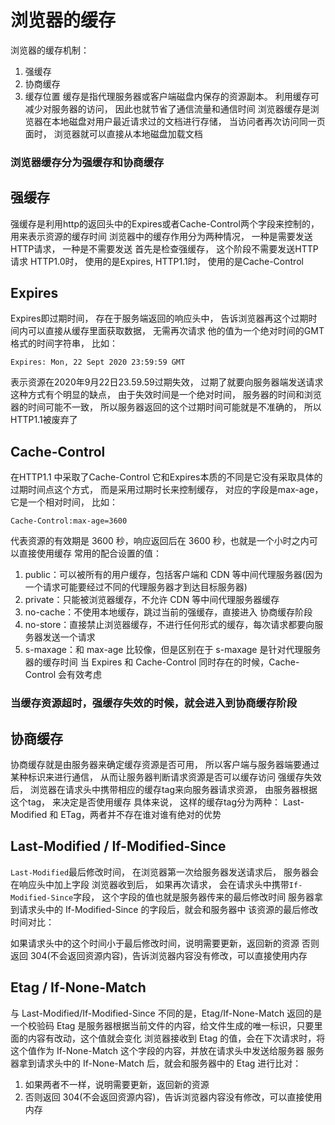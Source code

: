 # 浏览器的缓存
浏览器的缓存机制：
1. 强缓存
2. 协商缓存
3. 缓存位置
缓存是指代理服务器或客户端磁盘内保存的资源副本。 利用缓存可减少对服务器的访问， 因此也就节省了通信流量和通信时间
浏览器缓存是浏览器在本地磁盘对用户最近请求过的文档进行存储， 当访问者再次访问同一页面时， 浏览器就可以直接从本地磁盘加载文档
### 浏览器缓存分为强缓存和协商缓存
## 强缓存
强缓存是利用http的返回头中的Expires或者Cache-Control两个字段来控制的， 用来表示资源的缓存时间
浏览器中的缓存作用分为两种情况， 一种是需要发送HTTP请求， 一种是不需要发送
首先是检查强缓存， 这个阶段不需要发送HTTP请求
HTTP1.0时， 使用的是Expires, HTTP1.1时， 使用的是Cache-Control
## Expires
Expires即过期时间， 存在于服务端返回的响应头中， 告诉浏览器再这个过期时间内可以直接从缓存里面获取数据， 无需再次请求
他的值为一个绝对时间的GMT格式的时间字符串， 比如：
```
Expires: Mon, 22 Sept 2020 23:59:59 GMT
```
表示资源在2020年9月22日23.59.59过期失效， 过期了就要向服务器端发送请求
这种方式有个明显的缺点， 由于失效时间是一个绝对时间， 服务器的时间和浏览器的时间可能不一致， 所以服务器返回的这个过期时间可能就是不准确的， 所以HTTP1.1被废弃了
## Cache-Control
在HTTP1.1 中采取了Cache-Control
它和Expires本质的不同是它没有采取具体的过期时间点这个方式， 而是采用过期时长来控制缓存， 对应的字段是max-age， 它是一个相对时间， 比如：
```
Cache-Control:max-age=3600
```
代表资源的有效期是 3600 秒，响应返回后在 3600 秒，也就是一个小时之内可以直接使用缓存
常用的配合设置的值：

1. public：可以被所有的用户缓存，包括客户端和 CDN 等中间代理服务器(因为一个请求可能要经过不同的代理服务器才到达目标服务器)
2. private：只能被浏览器缓存，不允许 CDN 等中间代理服务器缓存
3. no-cache：不使用本地缓存，跳过当前的强缓存，直接进入 协商缓存阶段
4. no-store：直接禁止浏览器缓存，不进行任何形式的缓存，每次请求都要向服务器发送一个请求
5. s-maxage：和 max-age 比较像，但是区别在于 s-maxage 是针对代理服务器的缓存时间
当 Expires 和 Cache-Control 同时存在的时候，Cache-Control 会有效考虑
### 当缓存资源超时，强缓存失效的时候，就会进入到协商缓存阶段
## 协商缓存
协商缓存就是由服务器来确定缓存资源是否可用， 所以客户端与服务器端要通过某种标识来进行通信， 从而让服务器判断请求资源是否可以缓存访问
强缓存失效后， 浏览器在请求头中携带相应的缓存tag来向服务器请求资源， 由服务器根据这个tag， 来决定是否使用缓存
具体来说， 这样的缓存tag分为两种： Last-Modified 和 ETag，两者并不存在谁对谁有绝对的优势
## Last-Modified / If-Modified-Since
`Last-Modified`最后修改时间， 在浏览器第一次给服务器发送请求后， 服务器会在响应头中加上字段
浏览器收到后， 如果再次请求， 会在请求头中携带`If-Modified-Since`字段， 这个字段的值也就是服务器传来的最后修改时间
服务器拿到请求头中的 If-Modified-Since 的字段后，就会和服务器中 该资源的最后修改时间对比：

如果请求头中的这个时间小于最后修改时间，说明需要更新，返回新的资源
否则返回 304(不会返回资源内容)，告诉浏览器内容没有修改，可以直接使用内存
## Etag / If-None-Match
与 Last-Modified/If-Modified-Since 不同的是，Etag/If-None-Match 返回的是一个校验码
Etag 是服务器根据当前文件的内容，给文件生成的唯一标识，只要里面的内容有改动，这个值就会变化
浏览器接收到 Etag 的值，会在下次请求时，将这个值作为 If-None-Match 这个字段的内容，并放在请求头中发送给服务器
服务器拿到请求头中的 If-None-Match 后，就会和服务器中的 Etag 进行比对：

1. 如果两者不一样，说明需要更新，返回新的资源
2. 否则返回 304(不会返回资源内容)，告诉浏览器内容没有修改，可以直接使用内存
